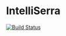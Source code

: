# IntelliSerra
[![Build Status](https://travis-ci.org/moneletizi94/IntelliSerra.svg?branch=master)](https://travis-ci.org/moneletizi94/IntelliSerra)

